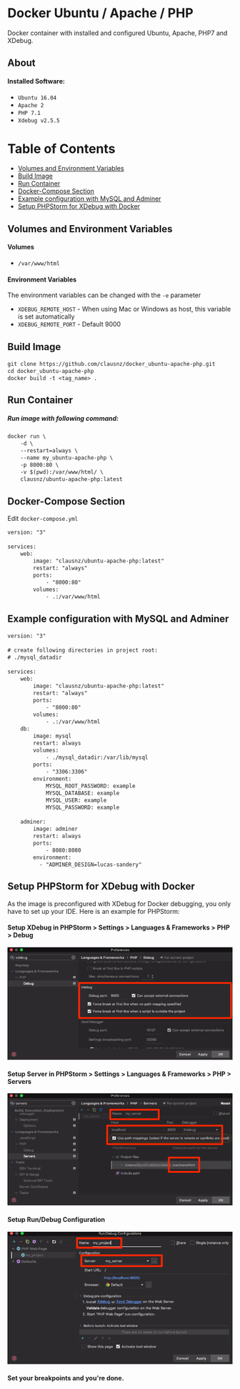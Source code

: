 # Docker Ubuntu / Apache / PHP

Docker container with installed and configured Ubuntu, Apache, PHP7 and XDebug.

## About

#### Installed Software:

- `Ubuntu 16.04`
- `Apache 2`
- `PHP 7.1`
- `Xdebug v2.5.5`

# Table of Contents

* [Volumes and Environment Variables](#volumes-and-environment-variables)
* [Build Image](#build-image)
* [Run Container](#run-container)
* [Docker-Compose Section](#docker-compose-section)
* [Example configuration with MySQL and Adminer](#example-configuration-with-mysql-and-dminer)
* [Setup PHPStorm for XDebug with Docker](#setup-phpstorm-for-xdebug-with-docker)


## Volumes and Environment Variables

#### Volumes

* `/var/www/html`

#### Environment Variables

The environment variables can be changed with the `-e` parameter 

* `XDEBUG_REMOTE_HOST` - When using Mac or Windows as host, this variable is set automatically
* `XDEBUG_REMOTE_PORT` - Default 9000

## Build Image

    git clone https://github.com/clausnz/docker_ubuntu-apache-php.git
    cd docker_ubuntu-apache-php
    docker build -t <tag_name> .

## Run Container

##### Run image with following command:

    docker run \
        -d \
        --restart=always \
        --name my_ubuntu-apache-php \
        -p 8000:80 \
        -v $(pwd):/var/www/html/ \
        clausnz/ubuntu-apache-php:latest

## Docker-Compose Section

Edit `docker-compose.yml`

```
version: "3"

services:
    web:
        image: "clausnz/ubuntu-apache-php:latest"
        restart: "always"
        ports:
            - "8000:80"
        volumes:
            - .:/var/www/html
```

## Example configuration with MySQL and Adminer

```
version: "3"

# create following directories in project root:
# ./mysql_datadir

services:
    web:
        image: "clausnz/ubuntu-apache-php:latest"
        restart: "always"
        ports:
            - "8000:80"
        volumes:
            - .:/var/www/html
    db:
        image: mysql
        restart: always
        volumes:
            - ./mysql_datadir:/var/lib/mysql
        ports:
            - "3306:3306"
        environment:
            MYSQL_ROOT_PASSWORD: example
            MYSQL_DATABASE: example
            MYSQL_USER: example
            MYSQL_PASSWORD: example

    adminer:
        image: adminer
        restart: always
        ports:
            - 8080:8080
        environment:
          - "ADMINER_DESIGN=lucas-sandery"
```
        
## Setup PHPStorm for XDebug with Docker

As the image is preconfigured with XDebug for Docker debugging, you only have to set up your IDE. Here is an example for PHPStorm:

#### Setup XDebug in PHPStorm > Settings > Languages & Frameworks > PHP > Debug
![Setup XDebug](docs/images/phpstorm-setup-xdebug.png)

#### Setup Server in PHPStorm > Settings > Languages & Frameworks > PHP > Servers
![Setup Server](docs/images/phpstorm-settings-server.png)

#### Setup Run/Debug Configuration
![Setup Run](docs/images/phpstorm-setup-run.png)

#### Set your breakpoints and you're done.